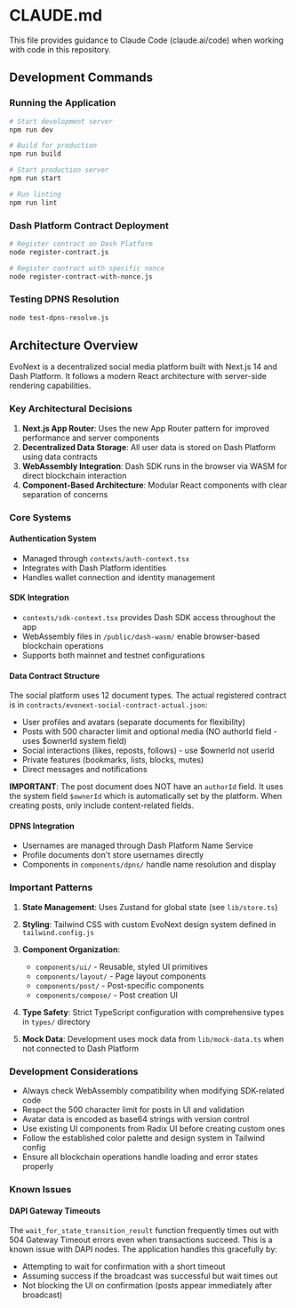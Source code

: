 # CLAUDE.md

This file provides guidance to Claude Code (claude.ai/code) when working with code in this repository.

## Development Commands

### Running the Application
```bash
# Start development server
npm run dev

# Build for production
npm run build

# Start production server
npm run start

# Run linting
npm run lint
```

### Dash Platform Contract Deployment
```bash
# Register contract on Dash Platform
node register-contract.js

# Register contract with specific nonce
node register-contract-with-nonce.js
```

### Testing DPNS Resolution
```bash
node test-dpns-resolve.js
```

## Architecture Overview

EvoNext is a decentralized social media platform built with Next.js 14 and Dash Platform. It follows a modern React architecture with server-side rendering capabilities.

### Key Architectural Decisions

1. **Next.js App Router**: Uses the new App Router pattern for improved performance and server components
2. **Decentralized Data Storage**: All user data is stored on Dash Platform using data contracts
3. **WebAssembly Integration**: Dash SDK runs in the browser via WASM for direct blockchain interaction
4. **Component-Based Architecture**: Modular React components with clear separation of concerns

### Core Systems

#### Authentication System
- Managed through `contexts/auth-context.tsx`
- Integrates with Dash Platform identities
- Handles wallet connection and identity management

#### SDK Integration
- `contexts/sdk-context.tsx` provides Dash SDK access throughout the app
- WebAssembly files in `/public/dash-wasm/` enable browser-based blockchain operations
- Supports both mainnet and testnet configurations

#### Data Contract Structure
The social platform uses 12 document types. The actual registered contract is in `contracts/evonext-social-contract-actual.json`:
- User profiles and avatars (separate documents for flexibility)
- Posts with 500 character limit and optional media (NO authorId field - uses $ownerId system field)
- Social interactions (likes, reposts, follows) - use $ownerId not userId
- Private features (bookmarks, lists, blocks, mutes)
- Direct messages and notifications

**IMPORTANT**: The post document does NOT have an `authorId` field. It uses the system field `$ownerId` which is automatically set by the platform. When creating posts, only include content-related fields.

#### DPNS Integration
- Usernames are managed through Dash Platform Name Service
- Profile documents don't store usernames directly
- Components in `components/dpns/` handle name resolution and display

### Important Patterns

1. **State Management**: Uses Zustand for global state (see `lib/store.ts`)
2. **Styling**: Tailwind CSS with custom EvoNext design system defined in `tailwind.config.js`
3. **Component Organization**:
   - `components/ui/` - Reusable, styled UI primitives
   - `components/layout/` - Page layout components
   - `components/post/` - Post-specific components
   - `components/compose/` - Post creation UI

4. **Type Safety**: Strict TypeScript configuration with comprehensive types in `types/` directory
5. **Mock Data**: Development uses mock data from `lib/mock-data.ts` when not connected to Dash Platform

### Development Considerations

- Always check WebAssembly compatibility when modifying SDK-related code
- Respect the 500 character limit for posts in UI and validation
- Avatar data is encoded as base64 strings with version control
- Use existing UI components from Radix UI before creating custom ones
- Follow the established color palette and design system in Tailwind config
- Ensure all blockchain operations handle loading and error states properly

### Known Issues

#### DAPI Gateway Timeouts
The `wait_for_state_transition_result` function frequently times out with 504 Gateway Timeout errors even when transactions succeed. This is a known issue with DAPI nodes. The application handles this gracefully by:
- Attempting to wait for confirmation with a short timeout
- Assuming success if the broadcast was successful but wait times out
- Not blocking the UI on confirmation (posts appear immediately after broadcast)
